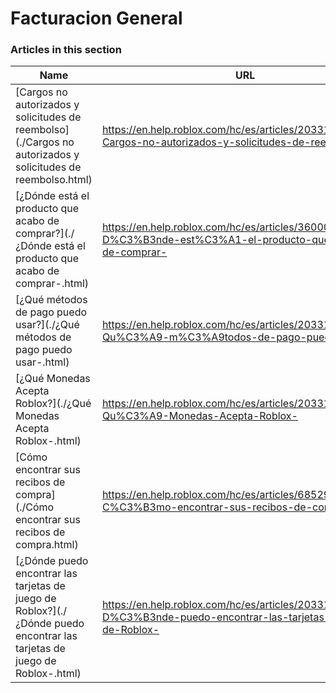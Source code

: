 # Facturacion General  
### Articles in this section
Name|URL
-|-
[Cargos no autorizados y solicitudes de reembolso](./Cargos no autorizados y solicitudes de reembolso.html) |https://en.help.roblox.com/hc/es/articles/203312650-Cargos-no-autorizados-y-solicitudes-de-reembolso
[¿Dónde está el producto que acabo de comprar?](./¿Dónde está el producto que acabo de comprar-.html) |https://en.help.roblox.com/hc/es/articles/360000230723--D%C3%B3nde-est%C3%A1-el-producto-que-acabo-de-comprar-
[¿Qué métodos de pago puedo usar?](./¿Qué métodos de pago puedo usar-.html) |https://en.help.roblox.com/hc/es/articles/203312580--Qu%C3%A9-m%C3%A9todos-de-pago-puedo-usar-
[¿Qué Monedas Acepta Roblox?](./¿Qué Monedas Acepta Roblox-.html) |https://en.help.roblox.com/hc/es/articles/203312600--Qu%C3%A9-Monedas-Acepta-Roblox-
[Cómo encontrar sus recibos de compra](./Cómo encontrar sus recibos de compra.html) |https://en.help.roblox.com/hc/es/articles/6852905161876-C%C3%B3mo-encontrar-sus-recibos-de-compra
[¿Dónde puedo encontrar las tarjetas de juego de Roblox?](./¿Dónde puedo encontrar las tarjetas de juego de Roblox-.html) |https://en.help.roblox.com/hc/es/articles/203312720--D%C3%B3nde-puedo-encontrar-las-tarjetas-de-juego-de-Roblox-